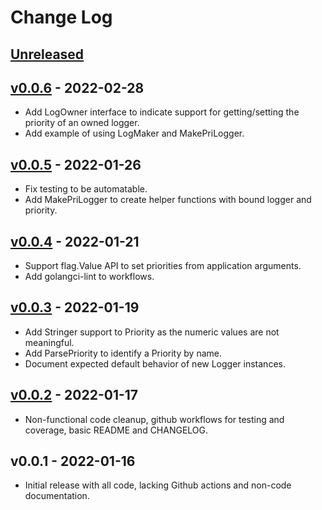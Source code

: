 # Change Log

## [Unreleased]

## [v0.0.6] - 2022-02-28

* Add LogOwner interface to indicate support for getting/setting the
  priority of an owned logger.
* Add example of using LogMaker and MakePriLogger.

## [v0.0.5] - 2022-01-26

* Fix testing to be automatable.
* Add MakePriLogger to create helper functions with bound logger and
  priority.

## [v0.0.4] - 2022-01-21

* Support flag.Value API to set priorities from application arguments.
* Add golangci-lint to workflows.

## [v0.0.3] - 2022-01-19

* Add Stringer support to Priority as the numeric values are not meaningful.
* Add ParsePriority to identify a Priority by name.
* Document expected default behavior of new Logger instances.

## [v0.0.2] - 2022-01-17

* Non-functional code cleanup, github workflows for testing and
  coverage, basic README and CHANGELOG.

## v0.0.1 - 2022-01-16

* Initial release with all code, lacking Github actions and non-code
  documentation.

[Unreleased]: https://github.com/pabigot/logwrap/compare/main...next
[v0.0.2]: https://github.com/pabigot/logwrap/compare/v0.0.1...v0.0.2
[v0.0.3]: https://github.com/pabigot/logwrap/compare/v0.0.2...v0.0.3
[v0.0.4]: https://github.com/pabigot/logwrap/compare/v0.0.3...v0.0.4
[v0.0.5]: https://github.com/pabigot/logwrap/compare/v0.0.4...v0.0.5
[v0.0.6]: https://github.com/pabigot/logwrap/compare/v0.0.5...v0.0.6
